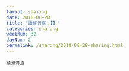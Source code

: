 ```yaml
---
layout: sharing
date: 2018-08-28
title: "讀經分享：【】"
categories: sharing
weekNum: 32
dayNum: 2
permalink: /sharing/2018-08-28-sharing.html
---
```


`錢斌傳道`
